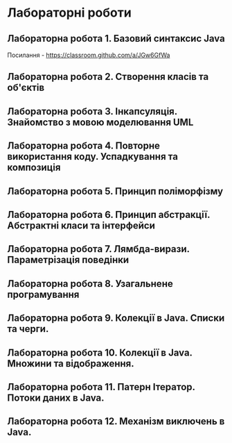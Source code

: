 # Лабораторні роботи

## Лабораторна робота 1. Базовий синтаксис Java

Посилання - https://classroom.github.com/a/JGw6GfWa

## Лабораторна робота 2. Створення класів та об'єктів

## Лабораторна робота 3. Інкапсуляція. Знайомство з мовою моделювання UML

## Лабораторна робота 4. Повторне використання коду. Успадкування та композиція

## Лабораторна робота 5. Принцип поліморфізму

## Лабораторна робота 6. Принцип абстракції. Абстрактні класи та інтерфейси

## Лабораторна робота 7. Лямбда-вирази. Параметрізація поведінки

## Лабораторна робота 8. Узагальнене програмування

## Лабораторна робота 9. Колекції в Java. Списки та черги.

## Лабораторна робота 10. Колекції в Java. Множини та відображення.

## Лабораторна робота 11. Патерн Ітератор. Потоки даних в Java.

## Лабораторна робота 12. Механізм виключень в Java.
